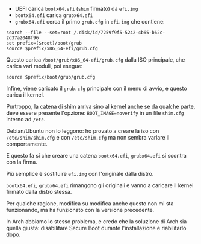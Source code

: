 * UEFI carica `bootx64.efi` (`shim` firmato) da `efi.img`
* `bootx64.efi` carica `grubx64.efi`
* `grubx64.efi` cerca il primo `grub.cfg` in `efi.img` che contiene:

```
search --file --set=root /.disk/id/7259f9f5-5242-4b65-b62c-2d37a2048f96
set prefix=($root)/boot/grub
source $prefix/x86_64-efi/grub.cfg

```

Questo carica `/boot/grub/x86_64-efi/grub.cfg` dalla ISO principale, 
che carica vari moduli, poi esegue:

```
source $prefix/boot/grub/grub.cfg
```

Infine, viene caricato il `grub.cfg` principale con il menu di avvio, e questo carica il kernel.

Purtroppo, la catena di shim arriva sino al kernel anche se da qualche parte,
deve essere presente l'opzione: `BOOT_IMAGE=noverify` in un file `shim.cfg` 
interno ad `/etc`.

Debian/Ubuntu non lo leggono: ho provato a creare la iso con `/etc/shim/shim.cfg` e con 
`/etc/shim.cfg` ma non sembra variare il comportamente.

E questo fa si che creare una catena `bootx64.efi`, `grubx64.efi` si scontra con la firma.

Più semplice è sostituire `efi.img` con l'originale dalla distro.

`bootx64.efi`, `grubx64.efi` rimangono gli originali e vanno a caricare il 
kernel firmato dalla distro stessa.

Per qualche ragione, modifica su modifica anche questo non mi sta funzionando, ma
ha funzionato con la versione precedente.

In Arch abbiamo lo stesso problema, e credo che la soluzione di Arch sia quella giusta: disabilitare Secure Boot durante l'installazione e riabilitarlo dopo.



